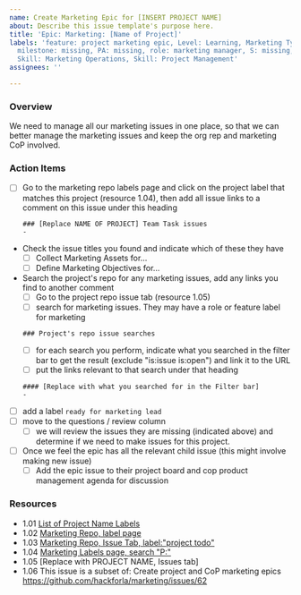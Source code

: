 ```yaml
---
name: Create Marketing Epic for [INSERT PROJECT NAME]
about: Describe this issue template's purpose here.
title: 'Epic: Marketing: [Name of Project]'
labels: 'feature: project marketing epic, Level: Learning, Marketing Type: Project,
  milestone: missing, PA: missing, role: marketing manager, S: missing, size: 0.25pt,
  Skill: Marketing Operations, Skill: Project Management'
assignees: ''

---
```


### Overview
We need to manage all our marketing issues in one place, so that we can better manage the marketing issues and keep the org rep and marketing CoP involved.
### Action Items
- [ ] Go to the marketing repo labels page and click on the project label that matches this project (resource 1.04), then add all issue links to a comment on this issue under this heading
   ```
   ### [Replace NAME OF PROJECT] Team Task issues
   - 
   ```
- Check the issue titles you found and indicate which of these they have 
   - [ ] Collect Marketing Assets for...
   - [ ] Define Marketing Objectives for...
- Search the project's repo for any marketing issues, add any links you find to another comment
  - [ ] Go to the project repo issue tab (resource 1.05)
  - [ ] search for marketing issues.  They may have a role or feature label for marketing
   ```
   ### Project's repo issue searches
   ```
  - [ ] for each search you perform, indicate what you searched in the filter bar to get the result (exclude "is:issue is:open") and link it to the URL
  - [ ] put the links relevant to that search under that heading
   ```
   #### [Replace with what you searched for in the Filter bar]
   - 
   ```
- [ ] add a label `ready for marketing lead`
- [ ] move to the questions / review column
   - [ ] we will review the issues they are missing (indicated above) and determine if we need to make issues for this project.
- [ ] Once we feel the epic has all the relevant child issue (this might involve making new issue)
   - [ ] Add the epic issue to their project board and cop product management agenda for discussion

### Resources
- 1.01 [List of Project Name Labels](https://docs.google.com/spreadsheets/d/14pzhhBXBsD-l1zrHoAfS7b7KVZ6_RgIH_0gWW9EaqV4)
- 1.02 [Marketing Repo, label page](https://github.com/hackforla/marketing/labels)
- 1.03 [Marketing Repo, Issue Tab, label:"project todo"](https://github.com/hackforla/marketing/issues?q=is%3Aopen+is%3Aissue+label%3A%22project+todo%22)
- 1.04 [Marketing Labels page, search "P:"](https://github.com/hackforla/marketing/labels?q=P%3A)
- 1.05 [Replace with PROJECT NAME, Issues tab]
- 1.06 This issue is a subset of: Create project and CoP marketing epics https://github.com/hackforla/marketing/issues/62
